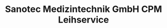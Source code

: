 ---
title: "Sanotec Medizintechnik GmbH CPM Leihservice"
url: /muenchen/sanotec-medizintechnik-gmbh-cpm-leihservice/
shop: Sanitätshaus
---